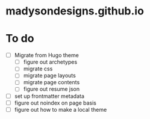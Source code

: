 # madysondesigns.github.io

# To do
- [ ] Migrate from Hugo theme
  - [ ] figure out archetypes
  - [ ] migrate css
  - [ ] migrate page layouts
  - [ ] migrate page contents
  - [ ] figure out resume json
- [ ] set up frontmatter metadata
- [ ] figure out noindex on page basis
- [ ] figure out how to make a local theme
